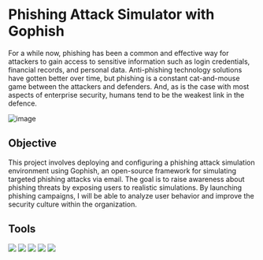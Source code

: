 # Phishing Attack Simulator with Gophish

For a while now, phishing has been a common and effective way for attackers to gain access to sensitive information such as login credentials, financial records, and personal data. Anti-phishing technology solutions have gotten better over time, but phishing is a constant cat-and-mouse game between the attackers and defenders. And, as is the case with most aspects of enterprise security, humans tend to be the weakest link in the defence.

![image](https://github.com/user-attachments/assets/45e4933b-7950-4970-9fa5-df30982c2f48)

## Objective

This project involves deploying and configuring a phishing attack simulation environment using Gophish, an open-source framework for simulating targeted phishing attacks via email. The goal is to raise awareness about phishing threats by exposing users to realistic simulations. By launching phishing campaigns, I will be able to analyze user behavior and improve the security culture within the organization.

## Tools
<div>
  
<img src="https://img.shields.io/badge/Gophish-Phishing_Framework-005f87?style=for-the-badge&logo=gnometerminal&logoColor=white" />
<img src="https://img.shields.io/badge/Docker-Container_Tech-2496ED?style=for-the-badge&logo=docker&logoColor=white" />
<img src="https://img.shields.io/badge/Railway-Cloud_Deployment-0B0D0E?style=for-the-badge&logo=railway&logoColor=white" />
<img src="https://img.shields.io/badge/SMTP-Mail_Server_Config-yellow?style=for-the-badge&logo=gmail&logoColor=white" />
<img src="https://img.shields.io/badge/Gophish_Dashboard-Campaign_Tracking-1a1a1a?style=for-the-badge&logo=googleanalytics&logoColor=white" />

</div>
